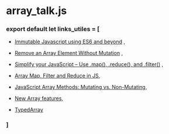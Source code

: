 # array_talk.js

### export default let links_utiles = [

* [Immutable Javascript using ES6 and beyond](https://wecodetheweb.com/2016/02/12/immutable-javascript-using-es6-and-beyond/) ,

* [Remove an Array Element Without Mutation](https://jaketrent.com/post/remove-array-element-without-mutating/) ,

* [Simplify your JavaScript – Use .map(), .reduce(), and .filter()](https://medium.com/poka-techblog/simplify-your-javascript-use-map-reduce-and-filter-bd02c593cc2d) ,

* [Array Map, Filter and Reduce in JS](https://atendesigngroup.com/blog/array-map-filter-and-reduce-js),

* [JavaScript Array Methods: Mutating vs. Non-Mutating](https://lorenstewart.me/2017/01/22/javascript-array-methods-mutating-vs-non-mutating/),

* [New Array features](http://exploringjs.com/es6/ch_arrays.html),

* [TypedArray](https://developer.mozilla.org/es/docs/Web/JavaScript/Referencia/Objetos_globales/TypedArray)

### ]
